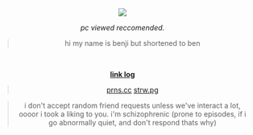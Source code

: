 <div align="center">



<h1 align="center"> </h1>


<br />



<img src="https://komarev.com/ghpvc/?username=artfufu&base=7906&color=grey&label=CoolPeople">

*pc viewed reccomended.*

 > hi my name is benji but shortened to ben



<br>

<ins>**link log**</ins>

> [prns.cc](https://pronouns.cc/@shedletskying) [strw.pg](https://dandyfield.straw.page/)


> i don't accept random friend requests unless we've interact a lot, oooor i took a liking to you. i'm schizophrenic (prone to episodes, if i go abnormally quiet, and don't respond thats why)





